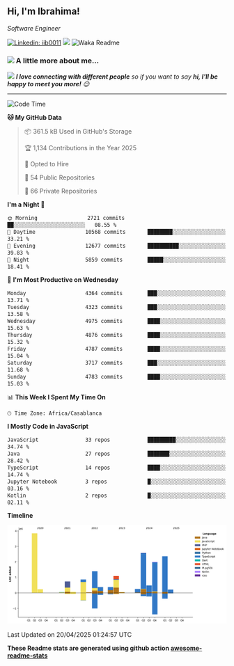 <h2>Hi, I'm Ibrahima! </h2>
<p><em>Software Engineer 
</em></p>


[![Linkedin: iib0011](https://img.shields.io/badge/-iib0011-blue?style=flat-square&logo=Linkedin&logoColor=white&link=https://www.linkedin.com/in/iib0011/)](https://www.linkedin.com/in/iib0011/)
![](https://visitor-badge.glitch.me/badge?page_id=iib0011)
![Waka Readme](https://github.com/iib0011/iib0011/workflows/Waka%20Readme/badge.svg)


### <img src="https://media.giphy.com/media/VgCDAzcKvsR6OM0uWg/giphy.gif" width="50"> A little more about me...  


<img src="https://media.giphy.com/media/LnQjpWaON8nhr21vNW/giphy.gif" width="60"> <em><b>I love connecting with different people</b> so if you want to say <b>hi, I'll be happy to meet you more!</b> 😊</em>

---
<!--START_SECTION:waka-->
![Code Time](http://img.shields.io/badge/Code%20Time-4%2C733%20hrs%2022%20mins-blue)

**🐱 My GitHub Data** 

> 📦 361.5 kB Used in GitHub's Storage 
 > 
> 🏆 1,134 Contributions in the Year 2025
 > 
> 💼 Opted to Hire
 > 
> 📜 54 Public Repositories 
 > 
> 🔑 66 Private Repositories 
 > 
**I'm a Night 🦉** 

```text
🌞 Morning                2721 commits        ██░░░░░░░░░░░░░░░░░░░░░░░   08.55 % 
🌆 Daytime                10568 commits       ████████░░░░░░░░░░░░░░░░░   33.21 % 
🌃 Evening                12677 commits       ██████████░░░░░░░░░░░░░░░   39.83 % 
🌙 Night                  5859 commits        █████░░░░░░░░░░░░░░░░░░░░   18.41 % 
```
📅 **I'm Most Productive on Wednesday** 

```text
Monday                   4364 commits        ███░░░░░░░░░░░░░░░░░░░░░░   13.71 % 
Tuesday                  4323 commits        ███░░░░░░░░░░░░░░░░░░░░░░   13.58 % 
Wednesday                4975 commits        ████░░░░░░░░░░░░░░░░░░░░░   15.63 % 
Thursday                 4876 commits        ████░░░░░░░░░░░░░░░░░░░░░   15.32 % 
Friday                   4787 commits        ████░░░░░░░░░░░░░░░░░░░░░   15.04 % 
Saturday                 3717 commits        ███░░░░░░░░░░░░░░░░░░░░░░   11.68 % 
Sunday                   4783 commits        ████░░░░░░░░░░░░░░░░░░░░░   15.03 % 
```


📊 **This Week I Spent My Time On** 

```text
🕑︎ Time Zone: Africa/Casablanca
```

**I Mostly Code in JavaScript** 

```text
JavaScript               33 repos            █████████░░░░░░░░░░░░░░░░   34.74 % 
Java                     27 repos            ███████░░░░░░░░░░░░░░░░░░   28.42 % 
TypeScript               14 repos            ████░░░░░░░░░░░░░░░░░░░░░   14.74 % 
Jupyter Notebook         3 repos             █░░░░░░░░░░░░░░░░░░░░░░░░   03.16 % 
Kotlin                   2 repos             █░░░░░░░░░░░░░░░░░░░░░░░░   02.11 % 
```



**Timeline**

![Lines of Code chart](https://raw.githubusercontent.com/iib0011/iib0011/master/assets/bar_graph.png)


 Last Updated on 20/04/2025 01:24:57 UTC
<!--END_SECTION:waka-->

**These Readme stats are generated using github action [awesome-readme-stats](https://github.com/iib0011/waka-readme-stats)**
